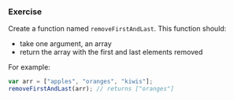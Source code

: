 <!--{ ids:[185], language:'JavaScript', type:'workshop', order: 4, name:'Remove Elements', description:'Remove elements from an array' } -->
### Exercise

Create a function named `removeFirstAndLast`. This function should:

  - take one argument, an array
  - return the array with the first and last elements removed

For example:

```js
var arr = ["apples", "oranges", "kiwis"];
removeFirstAndLast(arr); // returns ["oranges"]
```
